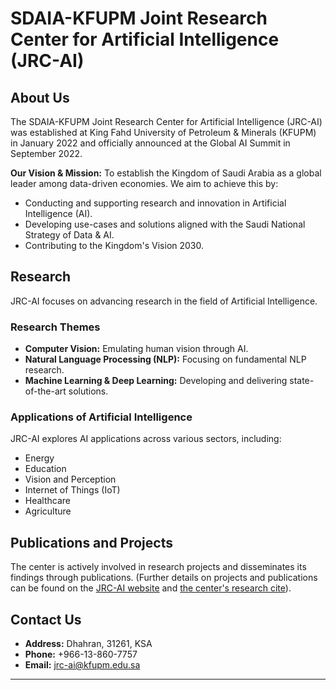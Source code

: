 # SDAIA-KFUPM Joint Research Center for Artificial Intelligence (JRC-AI)

## About Us

The SDAIA-KFUPM Joint Research Center for Artificial Intelligence (JRC-AI) was established at King Fahd University of Petroleum & Minerals (KFUPM) in January 2022 and officially announced at the Global AI Summit in September 2022.

**Our Vision & Mission:** To establish the Kingdom of Saudi Arabia as a global leader among data-driven economies. We aim to achieve this by:
* Conducting and supporting research and innovation in Artificial Intelligence (AI).
* Developing use-cases and solutions aligned with the Saudi National Strategy of Data & AI.
* Contributing to the Kingdom's Vision 2030.

## Research

JRC-AI focuses on advancing research in the field of Artificial Intelligence.

### Research Themes

* **Computer Vision:** Emulating human vision through AI.
* **Natural Language Processing (NLP):** Focusing on fundamental NLP research.
* **Machine Learning & Deep Learning:** Developing and delivering state-of-the-art solutions.

### Applications of Artificial Intelligence

JRC-AI explores AI applications across various sectors, including:

* Energy
* Education
* Vision and Perception
* Internet of Things (IoT)
* Healthcare
* Agriculture

## Publications and Projects

The center is actively involved in research projects and disseminates its findings through publications. (Further details on projects and publications can be found on the [JRC-AI website](https://ri.kfupm.edu.sa/jrcai) and [the center's research cite](https://pure.kfupm.edu.sa/en/organisations/sdaia-kfupm-joint-research-center-for-artificial-intelligence)).


## Contact Us

* **Address:** Dhahran, 31261, KSA
* **Phone:** +966-13-860-7757
* **Email:** jrc-ai@kfupm.edu.sa

---
